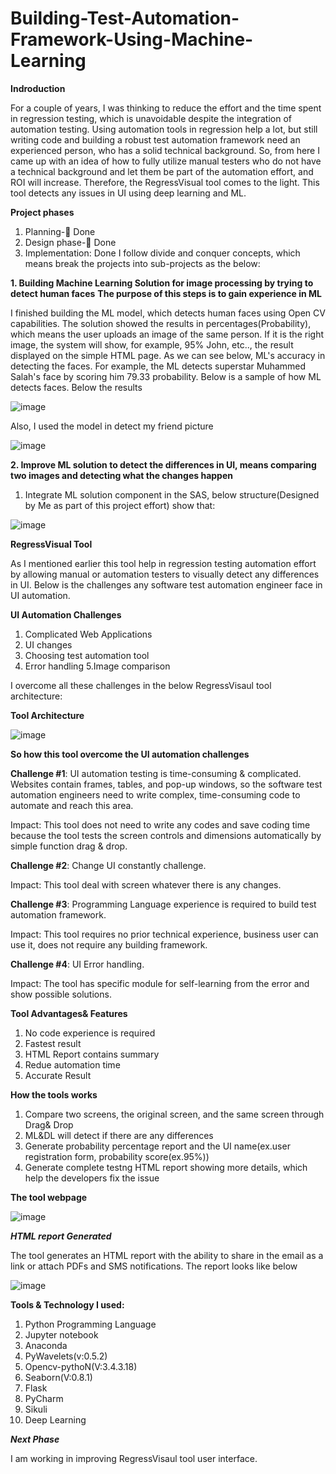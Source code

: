 # Building-Test-Automation-Framework-Using-Machine-Learning

**Indroduction**

For a couple of years, I was thinking to reduce the effort and the time spent in regression testing, which is unavoidable despite the integration of automation testing. Using automation tools in regression help a lot, but still writing code and building a robust test automation framework need an experienced person, who has a solid technical background. So, from here I came up with an idea of how to fully utilize manual testers who do not have a technical background and let them be part of the automation effort, and ROI will increase. Therefore, the RegressVisual tool comes to the light. This tool detects any issues in UI using deep learning and ML.


**Project phases**

1.	Planning- Done
2.	Design phase- Done
3.	Implementation: Done
I follow divide and conquer concepts, which means break the projects into sub-projects as the below:

  **1. Building Machine Learning Solution for image processing by trying to detect human faces** 
    **The purpose of this steps is to gain experience in ML**

I finished building the ML model, which detects human faces using Open CV capabilities. The solution showed the results in percentages(Probability), which means the user uploads an image of the same person. If it is the right image, the system will show, for example, 95% John, etc.., the result displayed on the simple HTML page. As we can see below, ML's accuracy in detecting the faces. For example, the ML detects superstar Muhammed Salah's face by scoring him 79.33 probability. Below is a sample of how ML detects faces. Below the results 

![image](https://user-images.githubusercontent.com/73906550/145156222-21200402-d5bd-478b-9898-e6616195b867.png)

Also, I used the model in detect my friend picture

![image](https://user-images.githubusercontent.com/73906550/190891211-6b5aa5cd-9e49-4029-ad52-c28325963c23.png)


**2. Improve ML solution to detect the differences in UI, means comparing two images and detecting what the changes happen**

 1. Integrate ML solution component in the SAS, below structure(Designed by Me as part of this project effort) show that:
 
 ![image](https://user-images.githubusercontent.com/73906550/139382494-58696789-ce51-4ba4-8dfb-c021622c715b.png)


**RegressVisual Tool**

As I mentioned earlier this tool help in regression testing automation effort by allowing manual or automation testers to visually detect any differences in UI. Below is the challenges any software test automation engineer face in UI automation.

**UI Automation Challenges**
1. Complicated Web Applications
2. UI changes
3. Choosing test automation tool
4. Error handling
5.Image comparison

I overcome all these challenges in the below RegressVisaul tool architecture:

**Tool Architecture**

![image](https://user-images.githubusercontent.com/73906550/140051684-fc834caf-803f-45e3-8e59-6e574f17eab3.png)

**So how this tool overcome the UI automation challenges**

**Challenge #1**: UI automation testing is time-consuming & complicated. Websites contain frames, tables, and pop-up
windows, so the software test automation engineers need to write complex, time-consuming code to automate and
reach this area.

Impact: This tool does not need to write any codes and save coding time because the tool tests the screen controls and
dimensions automatically by simple function drag & drop.

**Challenge #2**: Change UI constantly challenge.

Impact: This tool deal with screen whatever there is any changes.

**Challenge #3**: Programming Language experience is required to build test automation framework.

Impact: This tool requires no prior technical experience, business user can use it, does not require any building
framework.

**Challenge #4**: UI Error handling.

Impact: The tool has specific module for self-learning from the error and show possible solutions.

**Tool Advantages& Features**
1. No code experience is required
2. Fastest result
3. HTML Report contains summary 
4. Redue automation time
5. Accurate Result


**How the tools works**

1. Compare two screens, the original screen, and the same screen  through Drag& Drop
2. ML&DL will detect if there are any differences 
3. Generate probability percentage report and the UI name(ex.user registration form, probability score(ex.95%))
4. Generate complete testng HTML report showing more details, which help the developers fix the issue

**The tool webpage**

![image](https://user-images.githubusercontent.com/73906550/190891076-2a8888db-d945-4c1b-81ff-6c7c2443e34f.png)


***HTML report Generated***

The tool generates an HTML report with the ability to share in the email as a link or attach PDFs and SMS notifications.
The report looks like below

![image](https://user-images.githubusercontent.com/73906550/190888637-9113e7b2-b4b7-472e-acd0-c1c4c827d7be.png)



**Tools & Technology I used:**

1. Python Programming Language
2. Jupyter notebook
3. Anaconda
4. PyWavelets(v:0.5.2)
5. Opencv-pythoN(V:3.4.3.18)
6. Seaborn(V:0.8.1)
7. Flask
8. PyCharm
9. Sikuli
10. Deep Learning



***Next Phase***

I am working in improving RegressVisaul tool user interface.









